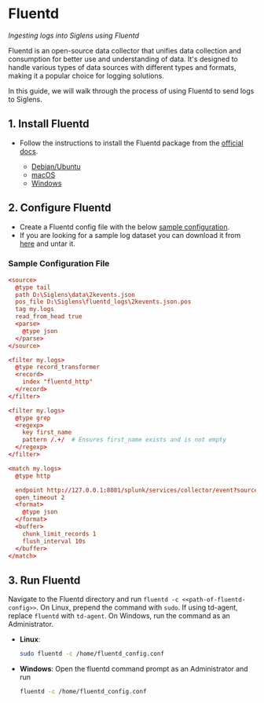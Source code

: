 # Fluentd

_Ingesting logs into Siglens using Fluentd_

Fluentd is an open-source data collector that unifies data collection and consumption for better use and understanding of data. It's designed to handle various types of data sources with different types and formats, making it a popular choice for logging solutions.

In this guide, we will walk through the process of using Fluentd to send logs to Siglens.

## 1. Install Fluentd

- Follow the instructions to install the Fluentd package from the [official docs](https://docs.fluentd.org/installation).

  - [Debian/Ubuntu](https://docs.fluentd.org/installation/install-by-deb#installing-fluent-package)
  - [macOS](https://docs.fluentd.org/installation/obsolete-installation/treasure-agent-v4-installation/install-by-dmg-td-agent-v4)
  - [Windows](https://docs.fluentd.org/installation/install-by-msi)

## 2. Configure Fluentd

- Create a Fluentd config file with the below [sample configuration](#sample-configuration-file).
- If you are looking for a sample log dataset you can download it from [here](https://github.com/siglens/pub-datasets/releases/download/v1.0.0/2kevents.json.tar.gz) and untar it.

### Sample Configuration File

```conf
<source>
  @type tail
  path D:\Siglens\data\2kevents.json
  pos_file D:\Siglens\fluentd_logs\2kevents.json.pos
  tag my.logs
  read_from_head true
  <parse>
    @type json
  </parse>
</source>

<filter my.logs>
  @type record_transformer
  <record>
    index "fluentd_http"
  </record>
</filter>

<filter my.logs>
  @type grep
  <regexp>
    key first_name
    pattern /.+/  # Ensures first_name exists and is not empty
  </regexp>
</filter>

<match my.logs>
  @type http

  endpoint http://127.0.0.1:8081/splunk/services/collector/event?source=fluentd_source
  open_timeout 2
  <format>
    @type json
  </format>
  <buffer>
    chunk_limit_records 1
    flush_interval 10s
  </buffer>
</match>
```

## 3. Run Fluentd

Navigate to the Fluentd directory and run `fluentd -c <<path-of-fluentd-config>>`. On Linux, prepend the command with `sudo`. If using td-agent, replace `fluentd` with `td-agent`. On Windows, run the command as an Administrator.

- **Linux**:
  ```bash
  sudo fluentd -c /home/fluentd_config.conf
  ```
- **Windows**: Open the fluentd command prompt as an Administrator and run
  ```bash
  fluentd -c /home/fluentd_config.conf
  ```
